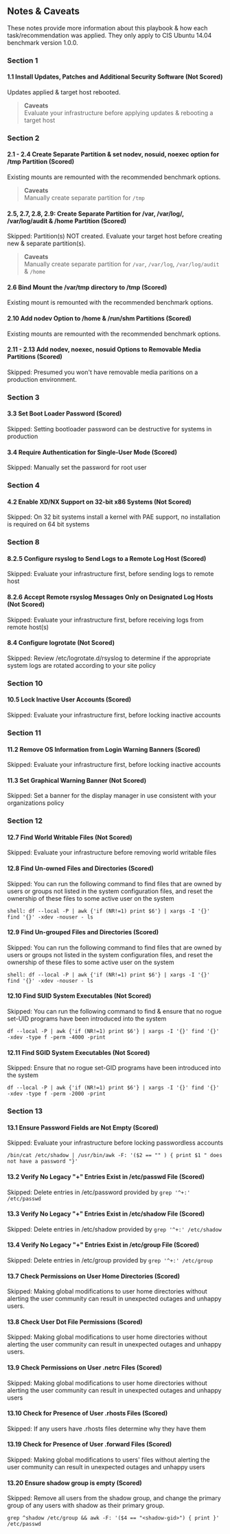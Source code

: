 ## Notes & Caveats
These notes provide more information about this playbook & how each task/recommendation was applied.
They only apply to CIS Ubuntu 14.04 benchmark version 1.0.0.

### Section 1

#### 1.1 Install Updates, Patches and Additional Security Software (Not Scored)

Updates applied & target host rebooted.

> **Caveats**<br/>
> Evaluate your infrastructure before applying updates & rebooting a target host


### Section 2

#### 2.1 - 2.4 Create Separate Partition & set nodev, nosuid, noexec option for /tmp Partition (Scored)

Existing mounts are remounted with the recommended benchmark options.

> **Caveats**<br/>
> Manually create separate partition for `/tmp`

#### 2.5, 2.7, 2.8, 2.9: Create Separate Partition for /var, /var/log/, /var/log/audit & /home Partition (Scored)

Skipped: Partition(s) NOT created. Evaluate your target host before creating new & separate partition(s).

> **Caveats**<br/>
> Manually create separate partition for `/var`, `/var/log`, `/var/log/audit` & `/home`

#### 2.6 Bind Mount the /var/tmp directory to /tmp (Scored)

Existing mount is remounted with the recommended benchmark options.

#### 2.10 Add nodev Option to /home & /run/shm Partitions (Scored)

Existing mounts are remounted with the recommended benchmark options.

#### 2.11 - 2.13 Add nodev, noexec, nosuid Options to Removable Media Partitions (Scored)

Skipped: Presumed you won't have removable media paritions on a production environment.


### Section 3

#### 3.3 Set Boot Loader Password (Scored)

Skipped: Setting bootloader password can be destructive for systems in production

#### 3.4 Require Authentication for Single-User Mode (Scored)

Skipped: Manually set the password for root user


### Section 4

#### 4.2 Enable XD/NX Support on 32-bit x86 Systems (Not Scored)

Skipped: On 32 bit systems install a kernel with PAE support, no installation is required on 64 bit systems


### Section 8

#### 8.2.5 Configure rsyslog to Send Logs to a Remote Log Host (Scored)

Skipped: Evaluate your infrastructure first, before sending logs to remote host

#### 8.2.6 Accept Remote rsyslog Messages Only on Designated Log Hosts (Not Scored)

Skipped: Evaluate your infrastructure first, before receiving logs from remote host(s)

#### 8.4 Configure logrotate (Not Scored)

Skipped: Review /etc/logrotate.d/rsyslog to determine if the appropriate system logs are rotated according to your site policy


### Section 10

#### 10.5 Lock Inactive User Accounts (Scored)
Skipped: Evaluate your infrastructure first, before locking inactive accounts


### Section 11

#### 11.2 Remove OS Information from Login Warning Banners (Scored)

Skipped: Evaluate your infrastructure first, before locking inactive accounts

#### 11.3 Set Graphical Warning Banner (Not Scored)

Skipped: Set a banner for the display manager in use consistent with your organizations policy


### Section 12

#### 12.7 Find World Writable Files (Not Scored)

Skipped: Evaluate your infrastructure before removing world writable files

#### 12.8 Find Un-owned Files and Directories (Scored)

Skipped: You can run the following command to find files that are owned by users or groups not listed in the system configuration files, and reset the ownership of these files to some active user on the system

    shell: df --local -P | awk {'if (NR!=1) print $6'} | xargs -I '{}' find '{}' -xdev -nouser - ls

#### 12.9 Find Un-grouped Files and Directories (Scored)

Skipped: You can run the following command to find files that are owned by users or groups not listed in the system configuration files, and reset the ownership of these files to some active user on the system

    shell: df --local -P | awk {'if (NR!=1) print $6'} | xargs -I '{}' find '{}' -xdev -nouser - ls

#### 12.10 Find SUID System Executables (Not Scored)

Skipped: You can run the following command to find & ensure that no rogue set-UID programs have been introduced into the system

    df --local -P | awk {'if (NR!=1) print $6'} | xargs -I '{}' find '{}' -xdev -type f -perm -4000 -print

#### 12.11 Find SGID System Executables (Not Scored)

Skipped: Ensure that no rogue set-GID programs have been introduced into the system

    df --local -P | awk {'if (NR!=1) print $6'} | xargs -I '{}' find '{}' -xdev -type f -perm -2000 -print


### Section 13

#### 13.1 Ensure Password Fields are Not Empty (Scored)

Skipped: Evaluate your infrastructure before locking passwordless accounts

    /bin/cat /etc/shadow | /usr/bin/awk -F: '($2 == "" ) { print $1 " does not have a password "}'

#### 13.2 Verify No Legacy "+" Entries Exist in /etc/passwd File (Scored)

Skipped: Delete entries in /etc/password provided by `grep '^+:' /etc/passwd`

#### 13.3 Verify No Legacy "+" Entries Exist in /etc/shadow File (Scored)

Skipped: Delete entries in /etc/shadow provided by `grep '^+:' /etc/shadow`

#### 13.4 Verify No Legacy "+" Entries Exist in /etc/group File (Scored)

Skipped: Delete entries in /etc/group provided by `grep '^+:' /etc/group`

#### 13.7 Check Permissions on User Home Directories (Scored)

Skipped: Making global modifications to user home directories without alerting the user community can result in unexpected outages and unhappy users.

#### 13.8 Check User Dot File Permissions (Scored)

Skipped: Making global modifications to user home directories without alerting the user community can result in unexpected outages and unhappy users.

#### 13.9 Check Permissions on User .netrc Files (Scored)

Skipped: Making global modifications to user home directories without alerting the user community can result in unexpected outages and unhappy users

#### 13.10 Check for Presence of User .rhosts Files (Scored)

Skipped: If any users have .rhosts files determine why they have them

#### 13.19 Check for Presence of User .forward Files (Scored)

Skipped: Making global modifications to users' files without alerting the user community can result in unexpected outages and unhappy users

#### 13.20 Ensure shadow group is empty (Scored)

Skipped: Remove all users from the shadow group, and change the primary group of any users with shadow as their primary group.

    grep ^shadow /etc/group && awk -F: '($4 == "<shadow-gid>") { print }' /etc/passwd
